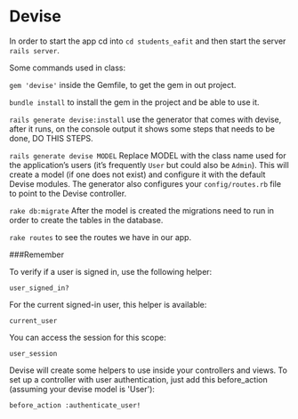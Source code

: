 Devise
=============

In order to start the app cd into `cd students_eafit` and then start the server `rails server`.

Some commands used in class:

`gem 'devise'` inside the Gemfile, to get the gem in out project.

`bundle install` to install the gem in the project and be able to use it.

`rails generate devise:install` use the generator that comes with devise, after it runs, on the console output it shows some steps that needs to be done, DO THIS STEPS.

`rails generate devise MODEL` Replace MODEL with the class name used for the application’s users (it’s frequently `User` but could also be `Admin`). This will create a model (if one does not exist) and configure it with the default Devise modules. The generator also configures your `config/routes.rb` file to point to the Devise controller.

`rake db:migrate` After the model is created the migrations need to run in order to create the tables in the database.

`rake routes` to see the routes we have in our app.

###Remember

To verify if a user is signed in, use the following helper:

`user_signed_in?`

For the current signed-in user, this helper is available:

`current_user`

You can access the session for this scope:

`user_session`

Devise will create some helpers to use inside your controllers and views. To set up a controller with user authentication, just add this before_action (assuming your devise model is 'User'):

`before_action :authenticate_user!`